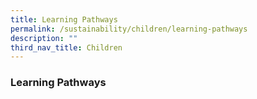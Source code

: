 ```yaml
---
title: Learning Pathways
permalink: /sustainability/children/learning-pathways
description: ""
third_nav_title: Children
---
```

### **Learning Pathways**